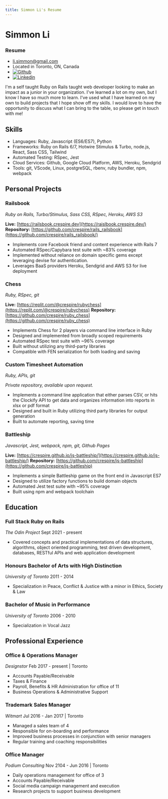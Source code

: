 ```yaml
---
title: Simmon Li's Resume
---
```


# Simmon Li
### Resume
* [li.simmon@gmail.com](mailto:li.simmon@gmail.com)
* Located in Toronto, ON, Canada
* [![Github](https://img.shields.io/badge/-Simmon_Li-000?style=flat-square&logo=github&logoColor=azure&color=181717)](https://github.com/crespire)
* [![Linkedin](https://img.shields.io/badge/-Simmon_Li-000?style=flat-square&logo=linkedin&logoColor=azure&color=0A66C2)](https://www.linkedin.com/in/simmonli/)

I'm a self taught Ruby on Rails taught web developer looking to make an impact as a junior in your organization. I've learned a lot on my own, but I know I have so much more to learn. I've used what I have learned on my own to build projects that I hope show off my skills. I would love to have the opportunity to discuss what I can bring to the table, so please get in touch with me!

## Skills
* Languages: Ruby, Javascript (ES6/ES7), Python
* Frameworks: Ruby on Rails 6/7, Hotwire Stimulus & Turbo, node.js, React, Sass CSS, Tailwind
* Automated Testing: RSpec, Jest
* Cloud Services: Github, Google Cloud Platform, AWS, Heroku, Sendgrid
* Tools: git, VScode, Linux, postgreSQL, rbenv, ruby bundler, npm, webpack

## Personal Projects
### Railsbook
_Ruby on Rails, Turbo/Stimulus, Sass CSS, RSpec, Heroku, AWS S3_

**Live:** [https://railsbook.crespire.dev](https://raislbook.crespire.dev/)
**Repository:** [https://github.com/crespire/rails_railsbook](https://github.com/crespire/rails_railsbook/)
* Implements core Facebook friend and content experience with Rails 7
* Automated RSpec/Capybara test suite with ~83% coverage
* Implemented without reliance on domain specific gems except leveraging devise for authentication.
* Leverages BaaS providers Heroku, Sendgrid and AWS S3 for live deployment

### Chess
_Ruby, RSpec, git_

**Live:** [https://replit.com/@crespire/rubychess](https://replit.com/@crespire/rubychess)
**Repository:** [https://github.com/crespire/ruby_chess](https://github.com/crespire/ruby_chess)
* Implements Chess for 2 players via command line interface in Ruby
* Designed and implemented from broadly scoped requirements
* Automated RSpec test suite with ~96% coverage
* Built without utilizing any third-party libraries
* Compatible with FEN serialization for both loading and saving

### Custom Timesheet Automation
_Ruby, APIs, git_

_Private repository, available upon request._
* Implements a command line application that either  parses CSV, or hits the Clockify API to get data and organizes information into reports in xlsx or pdf format
* Designed and built in Ruby utilizing third party libraries for output generation
* Built to automate reporting, saving time


### Battleship
_Javascript, Jest, webpack, npm, git, Github Pages_

**Live:** [https://crespire.github.io/js-battleship/](https://crespire.github.io/js-battleship/)
**Repository:** [https://github.com/crespire/js-battleship](https://github.com/crespire/js-battleship)
* Implements a simple Battleship game on the front end in Javascript ES7
* Designed to utilize factory functions to build domain objects
* Automated Jest test suite with ~95% coverage
* Built using npm and webpack toolchain

## Education
### Full Stack Ruby on Rails
_The Odin Project_
Sept 2021 - present
* Covered concepts and practical implementations of data structures, algorithms, object oriented programming, test driven development, databases, RESTful APIs and web application development

### Honours Bachelor of Arts with High Distinction
_University of Toronto_
2011 - 2014
* Specialization in Peace, Conflict & Justice with a minor in Ethics, Society & Law

### Bachelor of Music in Performance
_University of Toronto_
2006 - 2010
* Specialization in Vocal Jazz

## Professional Experience
### Office & Operations Manager
_Designstor_
Feb 2017 - present | Toronto
* Accounts Payable/Receivable
* Taxes & Finance
* Payroll, Benefits & HR Administration for office of 11
* Business Operations & Administrative Support

### Trademark Sales Manager
_Witmart_
Jul 2016 - Jan 2017 | Toronto
* Managed a sales team of 4
* Responsible for on-boarding and performance
* Improved business processes in conjunction with senior managers
* Regular training and coaching responsibilities

### Office Manager
_Podium Consulting_
Nov 2104 - Jun 2016 | Toronto
* Daily operations management for office of 3
* Accounts Payable/Receivable
* Social media campaign management and execution
* Research projects to support business development